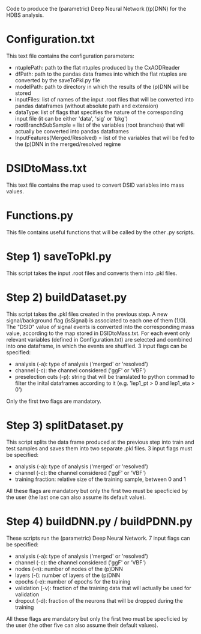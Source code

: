 Code to produce the (parametric) Deep Neural Network ((p)DNN) for the HDBS analysis.

# Configuration.txt
This text file contains the configuration parameters:
- ntuplePath: path to the flat ntuples produced by the CxAODReader
- dfPath: path to the pandas data frames into which the flat ntuples are converted by the saveToPkl.py file
- modelPath: path to directory in which the results of the (p)DNN will be stored
- inputFiles: list of names of the input .root files that will be converted into pandas dataframes (without absolute path and extension)
- dataType: list of flags that specifies the nature of the corresponding input file (it can be either 'data', 'sig' or 'bkg')
- rootBranchSubSample = list of the variables (root branches) that will actually be converted into pandas dataframes
- InputFeatures(Merged/Resolved) = list of the variables that will be fed to the (p)DNN in the merged/resolved regime

# DSIDtoMass.txt
This text file contains the map used to convert DSID variables into mass values.

# Functions.py
This file contains useful functions that will be called by the other .py scripts. 

# Step 1) saveToPkl.py
This script takes the input .root files and converts them into .pkl files.

# Step 2) buildDataset.py
This script takes the .pkl files created in the previous step. A new signal/background flag (isSignal) is associated to each one of them (1/0). The "DSID" value of signal events is converted into the corresponding mass value, according to the map stored in DSIDtoMass.txt. For each event only relevant variables (defined in Configuration.txt) are selected and combined into one dataframe, in which the events are shuffled. 
3 input flags can be specified: 
- analysis (-a): type of analysis ('merged' or 'resolved')
- channel (-c): the channel considered ('ggF' or 'VBF')
- preselection cuts (-p): string that will be translated to python commad to filter the inital dataframes according to it (e.g. 'lep1_pt > 0 and lep1_eta > 0')

Only the first two flags are mandatory.

# Step 3) splitDataset.py
This script splits the data frame produced at the previous step into train and test samples and saves them into two separate .pkl files.
3 input flags must be specified:
- analysis (-a): type of analysis ('merged' or 'resolved')
- channel (-c): the channel considered ('ggF' or 'VBF')
- training fraction: relative size of the training sample, between 0 and 1

All these flags are mandatory but only the first two must be specficied by the user (the last one can also assume its default value).

# Step 4) buildDNN.py / buildPDNN.py
These scripts run the (parametric) Deep Neural Network. 
7 input flags can be specified:
- analysis (-a): type of analysis ('merged' or 'resolved')
- channel (-c): the channel considered ('ggF' or 'VBF')
- nodes (-n): number of nodes of the (p)DNN
- layers (-l): number of layers of the (p)DNN
- epochs (-e): number of epochs for the training 
- validation (-v): fraction of the training data that will actually be used for validation
- dropout (-d): fraction of the neurons that will be dropped during the training

All these flags are mandatory but only the first two must be specficied by the user (the other five can also assume their default values).
